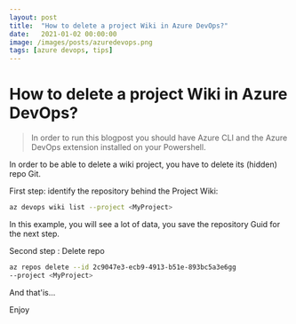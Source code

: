 ```yaml
---
layout: post
title:  "How to delete a project Wiki in Azure DevOps?"
date:   2021-01-02 00:00:00
image: /images/posts/azuredevops.png
tags: [azure devops, tips]
---
```


# How to delete a project Wiki in Azure DevOps?

> In order to run this blogpost you should have Azure CLI and the Azure DevOps extension installed on your Powershell.

In order to be able to delete a wiki project, you have to delete its (hidden) repo Git.
<!--more-->
First step: identify the repository behind the Project Wiki:

```bash
az devops wiki list --project <MyProject>
```

In this example, you will see a lot of data, you save the repository Guid for the next step.

Second step : Delete repo

```bash
az repos delete --id 2c9047e3-ecb9-4913-b51e-893bc5a3e6gg 
--project <MyProject>
```

And that'is...

Enjoy